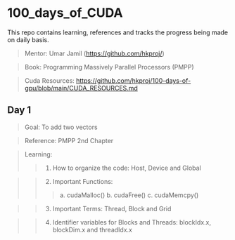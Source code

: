 # 100_days_of_CUDA
This repo contains learning, references and tracks the progress being made on daily basis.

> Mentor: Umar Jamil (https://github.com/hkproj/)

> Book:  Programming Massively Parallel Processors (PMPP)

> Cuda Resources: https://github.com/hkproj/100-days-of-gpu/blob/main/CUDA_RESOURCES.md

 
## Day 1
> Goal: To add two vectors

> Reference: PMPP 2nd Chapter

> Learning:
>> 1. How to organize the code: Host, Device and Global

>> 2. Important Functions:
>>> a. cudaMalloc()
>>> b. cudaFree()
>>> c. cudaMemcpy()

>> 3. Important Terms: Thread, Block and Grid

>> 4. Identifier variables for Blocks and Threads: blockIdx.x, blockDim.x and threadIdx.x


